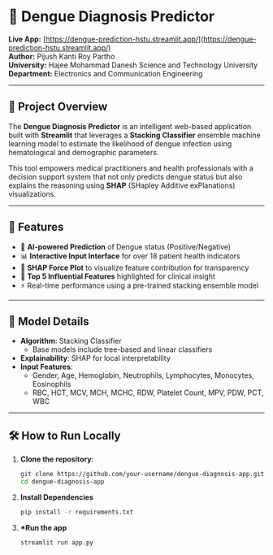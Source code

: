 # 🦟 Dengue Diagnosis Predictor

**Live App:** [https://dengue-prediction-hstu.streamlit.app/](https://dengue-prediction-hstu.streamlit.app/)  
**Author:** Pijush Kanti Roy Partho  
**University:** Hajee Mohammad Danesh Science and Technology University  
**Department:** Electronics and Communication Engineering

---

## 🧠 Project Overview

The **Dengue Diagnosis Predictor** is an intelligent web-based application built with **Streamlit** that leverages a **Stacking Classifier** ensemble machine learning model to estimate the likelihood of dengue infection using hematological and demographic parameters.

This tool empowers medical practitioners and health professionals with a decision support system that not only predicts dengue status but also explains the reasoning using **SHAP** (SHapley Additive exPlanations) visualizations.

---

## 🚀 Features

- 🔮 **AI-powered Prediction** of Dengue status (Positive/Negative)
- 📊 **Interactive Input Interface** for over 18 patient health indicators
- 🧾 **SHAP Force Plot** to visualize feature contribution for transparency
- 🧠 **Top 5 Influential Features** highlighted for clinical insight
- ⚡ Real-time performance using a pre-trained stacking ensemble model

---

## 🧪 Model Details

- **Algorithm**: Stacking Classifier
  - Base models include tree-based and linear classifiers
- **Explainability**: SHAP for local interpretability
- **Input Features**:
  - Gender, Age, Hemoglobin, Neutrophils, Lymphocytes, Monocytes, Eosinophils
  - RBC, HCT, MCV, MCH, MCHC, RDW, Platelet Count, MPV, PDW, PCT, WBC

---

## 🛠 How to Run Locally

1. **Clone the repository**:
   ```bash
   git clone https://github.com/your-username/dengue-diagnosis-app.git
   cd dengue-diagnosis-app
   ```
2. **Install Dependencies**
   ```bash
   pip install -r requirements.txt
   ```
3. **\*Run the app**

   ```bash
   streamlit run app.py
   ```
